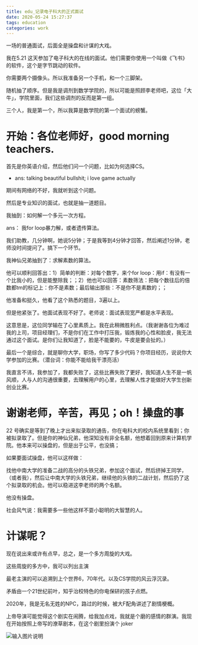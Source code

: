 ```yaml
---
title: edu_记录电子科大的正式面试
date: 2020-05-24 15:27:37
tags: education
categories: work
---
```


一场的普通面试，后面全是操盘和计谋的大戏。

<!--more-->

我在5.21 这天参加了电子科大的在线的面试。他们需要你使用一个叫做《飞书》 的软件，这个是字节跳动的软件。

你需要两个摄像头。所以我准备另一个手机，和一个三脚架。

随机抽了顺序。但是我是调剂到数学学院的，所以可能是照顾李老师吧，这位「大牛」，学院里面，我们这些调剂的反而是第一组。

三个人，我是第一个，所以我算是数学院的第一个面试的螃蟹。

# 开始：各位老师好，good morning teachers.

首先是你英语介绍，然后他们问一个问题，比如为何选择CS。

- ans: talking beautiful bullshit; i love game actually

期间有网络的不好，我就听到这个问题。

然后是专业知识的面试，也就是抽一道题目。

我抽到：如何解一个多元一次方程。

ans： 我for loop暴力解，或者遗传算法。

我们助教，几分钟啊，她说5分钟；于是我等到4分钟才回答，然后阐述1分钟，老师没时间提问了。搞下一个环节。

我神仙兄弟抽到了：求解素数的算法。

他可以顺利回答出：1）简单的判断：对每个数字，来个for loop：用if：有没有一个比我小的，但是能整除我；；2）他也可以回答：素数筛法：把每个数往后的倍数都tm的标记上：你不是素数；最后输出那些：不是你不是素数的；；

他准备和挺久，他看了这个熟悉的题目，3遍以上。

但是他紧张了。他面试表现不好了。老师说：面试表现宽严都是水平表现。

这意思是，这位同学输在了心里素质上。我在此稍微胜利点。（我谢谢各位为难过我的上司，项目经理们，不是你们在工作中打压我，锻炼我的心性和脸皮，我无法通过这个面试。是你们让我知道了，脸是不能要的，牛皮是要会扯的。）


最后一个是综合，就是聊你大学，职场，你写了多少代码？你项目经历，说说你大学参加的比赛。（潜台词：你能不能给我干漂亮活）

我直言不讳，我参加了，我都失败了，这些比赛失败了更好，我知道人生不是一帆风顺，人与人的沟通很重要，去理解用户的心里，去理解人性才能做好大学生创新创业比赛。

# 谢谢老师，辛苦，再见；oh！操盘的事

22 号确实是等到了晚上才出来拟录取的通告，你在电科大的校内系统里看到；你被拟录取了。但是你的神仙兄弟，他深知没有非全名额，他想着回到原来计算机学院。他本来可以操盘的，但是出于公平，也没搞；

如果要面试操盘，他可以这样做：

找他中南大学的准备二战的高分的头铁兄弟，参加这个面试，然后挤掉王同学，（或者我），然后让中南大学的头铁兄弟，继续他的头铁的二战计划，然后扔了这个拟录取的机会。他可以稳进这李老师的两个名额。

他没有操盘。

社会风气说：我需要多一些他这样不耍小聪明的大智慧的人。

# 计谋呢？

现在说出来或许有点早，总之，是一个多方周旋的大戏。

这些周旋的多方中，我可以列出主演

最老主演的可以追溯到上个世界6，70年代。以及CS学院的风云浮沉录。

矛盾由一个21世纪前叶，知乎治校特色的你电保研的孩子点燃。

2020年，我是无名无姓的NPC，路过的时候，被大F配角讲述了剧情梗概。

上帝导演可能觉得这个剧实在闹腾，给我加点戏，我就是个磨的感情的群演。我现在开始按照上帝写的潦草剧本，在这个剧里扮演个 joker

![输入图片说明](https://images.gitee.com/uploads/images/2020/0524/160836_baf1781d_1867476.png "8525EFEE-41C7-4DB9-AE04-D69E9F5A8A29.png")


